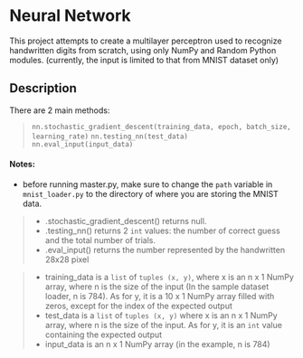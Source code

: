 # Neural Network

This project attempts to create a multilayer perceptron used to recognize handwritten digits from scratch, 
using only NumPy and Random Python modules. (currently, the input is limited to that from MNIST dataset only)


## Description
There are 2 main methods:


> ```nn.stochastic_gradient_descent(training_data, epoch, batch_size, learning_rate)```
> ```nn.testing_nn(test_data)```
> ``` nn.eval_input(input_data)```


#### Notes:
- before running master.py, make sure to change the ```path``` variable in ```mnist_loader.py``` to the directory of where you are storing the MNIST data.

> - .stochastic_gradient_descent() returns null.
> - .testing_nn() returns 2 ```int``` values: the number of correct guess and the total number of trials. 
> - .eval_input() returns the number represented by the handwritten 28x28 pixel

>    - training_data is a ```list``` of ```tuples (x, y)```, where x is an n x 1 NumPy array, where n is the size of the input (In the sample dataset loader, n is 784). As for y, it is a 10 x 1 NumPy array filled with zeros,  except for the index of the expected output
>    - test_data is a ```list``` of ```tuples (x, y)``` where x is an n x 1 NumPy array, where n is the size of the input. As for y, it is an ```int``` value containing the expected output 
>    - input_data is an n x 1 NumPy array (in the example, n is 784)


